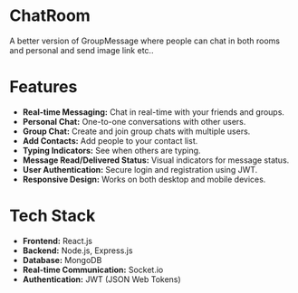 # ChatRoom
A better version of GroupMessage where people can chat in both rooms and personal and send image link etc..

# Features

- **Real-time Messaging:** Chat in real-time with your friends and groups.
- **Personal Chat:** One-to-one conversations with other users.
- **Group Chat:** Create and join group chats with multiple users.
- **Add Contacts:** Add people to your contact list.
- **Typing Indicators:** See when others are typing.
- **Message Read/Delivered Status:** Visual indicators for message status.
- **User Authentication:** Secure login and registration using JWT.
- **Responsive Design:** Works on both desktop and mobile devices.

# Tech Stack

- **Frontend:** React.js
- **Backend:** Node.js, Express.js
- **Database:** MongoDB
- **Real-time Communication:** Socket.io
- **Authentication:** JWT (JSON Web Tokens)

